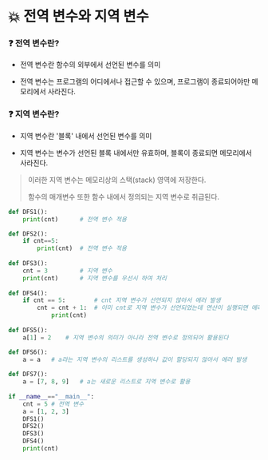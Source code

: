 # 💥 전역 변수와 지역 변수

### ❓ 전역 변수란?

- 전역 변수란 함수의 외부에서 선언된 변수를 의미

- 전역 변수는 프로그램의 어디에서나 접근할 수 있으며, 프로그램이 종료되어야만 메모리에서 사라진다.

### ❓ 지역 변수란?

- 지역 변수란 '블록' 내에서 선언된 변수를 의미

- 지역 변수는 변수가 선언된 블록 내에서만 유효하며, 블록이 종료되면 메모리에서 사라진다.

>  이러한 지역 변수는 메모리상의 스택(stack) 영역에 저장한다.
>
> 함수의 매개변수 또한 함수 내에서 정의되는 지역 변수로 취급된다.

```python
def DFS1():
    print(cnt)		# 전역 변수 적용

def DFS2():
    if cnt==5:
        print(cnt)	# 전역 변수 적용
        
def DFS3():
    cnt = 3			# 지역 변수
    print(cnt)		# 지역 변수를 우선시 하여 처리
    
def DFS4():
    if cnt == 5:		# cnt 지역 변수가 선언되지 않아서 에러 발생
    	cnt = cnt + 1:	# 이미 cnt로 지역 변수가 선언되었는데 연산이 실행되면 에러가 발생
            print(cnt)
        
def DFS5():
    a[1] = 2	# 지역 변수의 의미가 아니라 전역 변수로 정의되어 활용된다

def DFS6():
    a = a	# a라는 지역 변수의 리스트를 생성하나 값이 할당되지 않아서 에러 발생
    
def DFS7():
    a = [7, 8, 9]	# a는 새로운 리스트로 지역 변수로 활용
        
if __name__=="__main__":
    cnt = 5	# 전역 변수
    a = [1, 2, 3]
    DFS1()
    DFS2()
    DFS3()
    DFS4()
    print(cnt)
```

